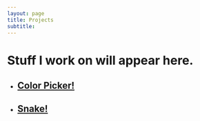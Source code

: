 ```yaml
---
layout: page
title: Projects
subtitle:
---
```

# Stuff I work on will appear here. 
 * ## [Color Picker!](https://akthetyke.github.io/colorpicker)
 * ## [Snake!](https://akthetyke.github.io/snake)
